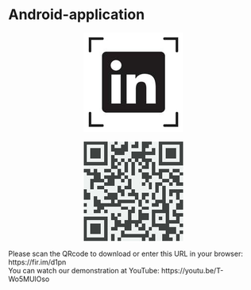 # Android-application
<p align="center"><img src="images/LinkedInFinder Icon.jpg"><span style="display:block;">&emsp;&emsp;&emsp;&emsp;</span><img src="images/QR code.jpg"></p>
Please scan the QRcode to download or enter this URL in your browser: https://fir.im/d1pn<br>
You can watch our demonstration at YouTube: https://youtu.be/T-Wo5MUlOso<br>

